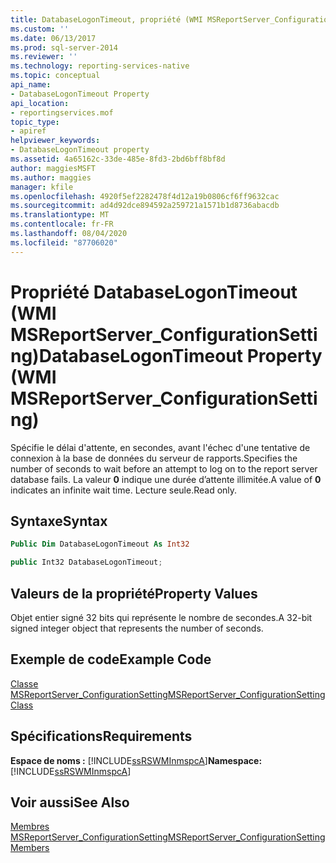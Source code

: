 ```yaml
---
title: DatabaseLogonTimeout, propriété (WMI MSReportServer_ConfigurationSetting) | Microsoft Docs
ms.custom: ''
ms.date: 06/13/2017
ms.prod: sql-server-2014
ms.reviewer: ''
ms.technology: reporting-services-native
ms.topic: conceptual
api_name:
- DatabaseLogonTimeout Property
api_location:
- reportingservices.mof
topic_type:
- apiref
helpviewer_keywords:
- DatabaseLogonTimeout property
ms.assetid: 4a65162c-33de-485e-8fd3-2bd6bff8bf8d
author: maggiesMSFT
ms.author: maggies
manager: kfile
ms.openlocfilehash: 4920f5ef2282478f4d12a19b0806cf6ff9632cac
ms.sourcegitcommit: ad4d92dce894592a259721a1571b1d8736abacdb
ms.translationtype: MT
ms.contentlocale: fr-FR
ms.lasthandoff: 08/04/2020
ms.locfileid: "87706020"
---
```

# <a name="databaselogontimeout-property-wmi-msreportserver_configurationsetting"></a><span data-ttu-id="c4102-102">Propriété DatabaseLogonTimeout (WMI MSReportServer_ConfigurationSetting)</span><span class="sxs-lookup"><span data-stu-id="c4102-102">DatabaseLogonTimeout Property (WMI MSReportServer_ConfigurationSetting)</span></span>
  <span data-ttu-id="c4102-103">Spécifie le délai d'attente, en secondes, avant l'échec d'une tentative de connexion à la base de données du serveur de rapports.</span><span class="sxs-lookup"><span data-stu-id="c4102-103">Specifies the number of seconds to wait before an attempt to log on to the report server database fails.</span></span> <span data-ttu-id="c4102-104">La valeur **0** indique une durée d’attente illimitée.</span><span class="sxs-lookup"><span data-stu-id="c4102-104">A value of **0** indicates an infinite wait time.</span></span> <span data-ttu-id="c4102-105">Lecture seule.</span><span class="sxs-lookup"><span data-stu-id="c4102-105">Read only.</span></span>  
  
## <a name="syntax"></a><span data-ttu-id="c4102-106">Syntaxe</span><span class="sxs-lookup"><span data-stu-id="c4102-106">Syntax</span></span>  
  
```vb  
Public Dim DatabaseLogonTimeout As Int32  
```  
  
```csharp  
public Int32 DatabaseLogonTimeout;  
```  
  
## <a name="property-values"></a><span data-ttu-id="c4102-107">Valeurs de la propriété</span><span class="sxs-lookup"><span data-stu-id="c4102-107">Property Values</span></span>  
 <span data-ttu-id="c4102-108">Objet entier signé 32 bits qui représente le nombre de secondes.</span><span class="sxs-lookup"><span data-stu-id="c4102-108">A 32-bit signed integer object that represents the number of seconds.</span></span>  
  
## <a name="example-code"></a><span data-ttu-id="c4102-109">Exemple de code</span><span class="sxs-lookup"><span data-stu-id="c4102-109">Example Code</span></span>  
 [<span data-ttu-id="c4102-110">Classe MSReportServer_ConfigurationSetting</span><span class="sxs-lookup"><span data-stu-id="c4102-110">MSReportServer_ConfigurationSetting Class</span></span>](msreportserver-configurationsetting-class.md)  
  
## <a name="requirements"></a><span data-ttu-id="c4102-111">Spécifications</span><span class="sxs-lookup"><span data-stu-id="c4102-111">Requirements</span></span>  
 <span data-ttu-id="c4102-112">**Espace de noms :** [!INCLUDE[ssRSWMInmspcA](../../includes/ssrswminmspca-md.md)]</span><span class="sxs-lookup"><span data-stu-id="c4102-112">**Namespace:** [!INCLUDE[ssRSWMInmspcA](../../includes/ssrswminmspca-md.md)]</span></span>  
  
## <a name="see-also"></a><span data-ttu-id="c4102-113">Voir aussi</span><span class="sxs-lookup"><span data-stu-id="c4102-113">See Also</span></span>  
 [<span data-ttu-id="c4102-114">Membres MSReportServer_ConfigurationSetting</span><span class="sxs-lookup"><span data-stu-id="c4102-114">MSReportServer_ConfigurationSetting Members</span></span>](msreportserver-configurationsetting-members.md)  
  
  
